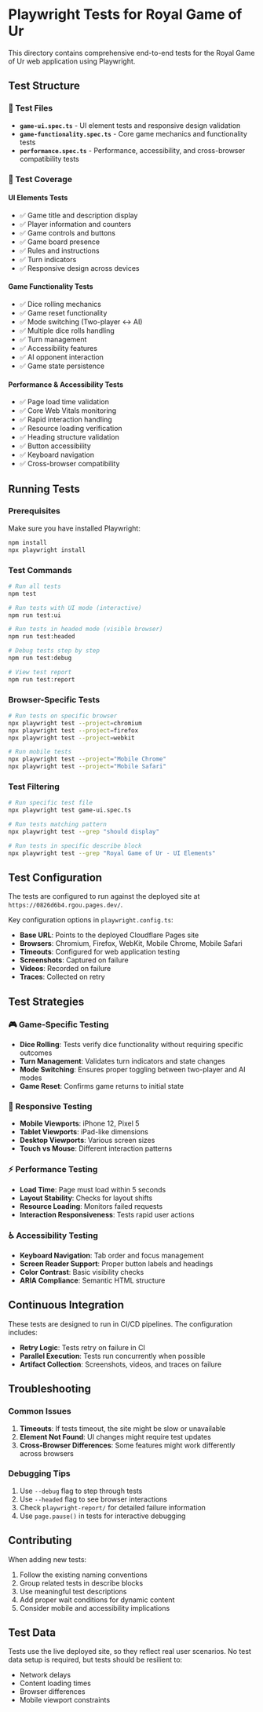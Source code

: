 # Playwright Tests for Royal Game of Ur

This directory contains comprehensive end-to-end tests for the Royal Game of Ur web application using Playwright.

## Test Structure

### 📁 Test Files

- **`game-ui.spec.ts`** - UI element tests and responsive design validation
- **`game-functionality.spec.ts`** - Core game mechanics and functionality tests
- **`performance.spec.ts`** - Performance, accessibility, and cross-browser compatibility tests

### 🎯 Test Coverage

#### UI Elements Tests

- ✅ Game title and description display
- ✅ Player information and counters
- ✅ Game controls and buttons
- ✅ Game board presence
- ✅ Rules and instructions
- ✅ Turn indicators
- ✅ Responsive design across devices

#### Game Functionality Tests

- ✅ Dice rolling mechanics
- ✅ Game reset functionality
- ✅ Mode switching (Two-player ↔ AI)
- ✅ Multiple dice rolls handling
- ✅ Turn management
- ✅ Accessibility features
- ✅ AI opponent interaction
- ✅ Game state persistence

#### Performance & Accessibility Tests

- ✅ Page load time validation
- ✅ Core Web Vitals monitoring
- ✅ Rapid interaction handling
- ✅ Resource loading verification
- ✅ Heading structure validation
- ✅ Button accessibility
- ✅ Keyboard navigation
- ✅ Cross-browser compatibility

## Running Tests

### Prerequisites

Make sure you have installed Playwright:

```bash
npm install
npx playwright install
```

### Test Commands

```bash
# Run all tests
npm test

# Run tests with UI mode (interactive)
npm run test:ui

# Run tests in headed mode (visible browser)
npm run test:headed

# Debug tests step by step
npm run test:debug

# View test report
npm run test:report
```

### Browser-Specific Tests

```bash
# Run tests on specific browser
npx playwright test --project=chromium
npx playwright test --project=firefox
npx playwright test --project=webkit

# Run mobile tests
npx playwright test --project="Mobile Chrome"
npx playwright test --project="Mobile Safari"
```

### Test Filtering

```bash
# Run specific test file
npx playwright test game-ui.spec.ts

# Run tests matching pattern
npx playwright test --grep "should display"

# Run tests in specific describe block
npx playwright test --grep "Royal Game of Ur - UI Elements"
```

## Test Configuration

The tests are configured to run against the deployed site at `https://0826d6b4.rgou.pages.dev/`.

Key configuration options in `playwright.config.ts`:

- **Base URL**: Points to the deployed Cloudflare Pages site
- **Browsers**: Chromium, Firefox, WebKit, Mobile Chrome, Mobile Safari
- **Timeouts**: Configured for web application testing
- **Screenshots**: Captured on failure
- **Videos**: Recorded on failure
- **Traces**: Collected on retry

## Test Strategies

### 🎮 Game-Specific Testing

- **Dice Rolling**: Tests verify dice functionality without requiring specific outcomes
- **Turn Management**: Validates turn indicators and state changes
- **Mode Switching**: Ensures proper toggling between two-player and AI modes
- **Game Reset**: Confirms game returns to initial state

### 📱 Responsive Testing

- **Mobile Viewports**: iPhone 12, Pixel 5
- **Tablet Viewports**: iPad-like dimensions
- **Desktop Viewports**: Various screen sizes
- **Touch vs Mouse**: Different interaction patterns

### ⚡ Performance Testing

- **Load Time**: Page must load within 5 seconds
- **Layout Stability**: Checks for layout shifts
- **Resource Loading**: Monitors failed requests
- **Interaction Responsiveness**: Tests rapid user actions

### ♿ Accessibility Testing

- **Keyboard Navigation**: Tab order and focus management
- **Screen Reader Support**: Proper button labels and headings
- **Color Contrast**: Basic visibility checks
- **ARIA Compliance**: Semantic HTML structure

## Continuous Integration

These tests are designed to run in CI/CD pipelines. The configuration includes:

- **Retry Logic**: Tests retry on failure in CI
- **Parallel Execution**: Tests run concurrently when possible
- **Artifact Collection**: Screenshots, videos, and traces on failure

## Troubleshooting

### Common Issues

1. **Timeouts**: If tests timeout, the site might be slow or unavailable
2. **Element Not Found**: UI changes might require test updates
3. **Cross-Browser Differences**: Some features might work differently across browsers

### Debugging Tips

1. Use `--debug` flag to step through tests
2. Use `--headed` flag to see browser interactions
3. Check `playwright-report/` for detailed failure information
4. Use `page.pause()` in tests for interactive debugging

## Contributing

When adding new tests:

1. Follow the existing naming conventions
2. Group related tests in describe blocks
3. Use meaningful test descriptions
4. Add proper wait conditions for dynamic content
5. Consider mobile and accessibility implications

## Test Data

Tests use the live deployed site, so they reflect real user scenarios. No test data setup is required, but tests should be resilient to:

- Network delays
- Content loading times
- Browser differences
- Mobile viewport constraints
